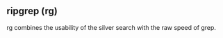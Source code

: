 ripgrep (rg)
------------
rg combines the usability of the silver search with the raw speed of grep.

